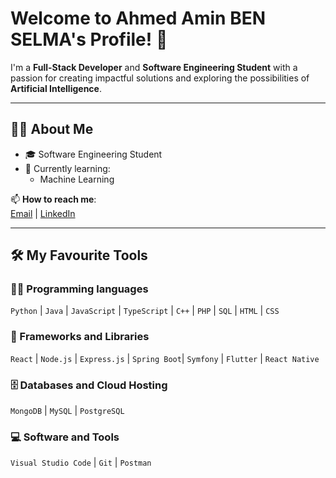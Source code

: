 # Welcome to Ahmed Amin BEN SELMA's Profile! 🌟

I'm a **Full-Stack Developer** and **Software Engineering Student** with a passion for creating impactful solutions and exploring the possibilities of **Artificial Intelligence**.

---

## 👨‍💻 **About Me**
- 🎓 Software Engineering Student
- 🌱 Currently learning:
  -  Machine Learning

📫 **How to reach me**:  
[Email](aminebenselma123@gmail.com) | [LinkedIn](https://www.linkedin.com/in/ahmed-ben-selma/) 

---

## 🛠️ **My Favourite Tools**

### 👨‍💻 Programming languages  
`Python` | `Java` | `JavaScript` | `TypeScript` | `C++` | `PHP` | `SQL` | `HTML` | `CSS`

### 🧰 Frameworks and Libraries  
`React` | `Node.js` | `Express.js` | `Spring Boot`| `Symfony` | `Flutter` | `React Native`

### 🗄️ Databases and Cloud Hosting  
`MongoDB` | `MySQL` | `PostgreSQL` 

### 💻 Software and Tools  
`Visual Studio Code` | `Git` | `Postman`
